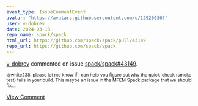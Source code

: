 ```yaml
---
event_type: IssueCommentEvent
avatar: "https://avatars.githubusercontent.com/u/12926030?"
user: v-dobrev
date: 2024-03-13
repo_name: spack/spack
html_url: https://github.com/spack/spack/pull/43149
repo_url: https://github.com/spack/spack
---
```


<a href='https://github.com/v-dobrev' target='_blank'>v-dobrev</a> commented on issue <a href='https://github.com/spack/spack/pull/43149' target='_blank'>spack/spack#43149</a>.

<small>@white238, please let me know if I can help you figure out why the quick-check (smoke test) fails in your build. This maybe an issue in the MFEM Spack package that we should fix....</small>

<a href='https://github.com/spack/spack/pull/43149' target='_blank'>View Comment</a>